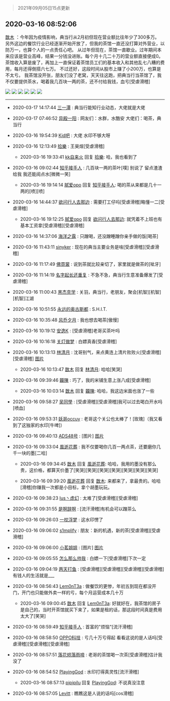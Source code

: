 > 2021年09月05日15点更新
<link rel="stylesheet" href="https://cdn.jsdelivr.net/gh/taotie6/sampleJSON@main/css/photo_show.css">


 ## 2020-03-16 08:52:06 

 [㪚木](https://www.coolapk.com/feed/17314560?shareKey=OTk3YzM1ZTlkNDI3NjEzMTc1MzA~) ：今年因为疫情影响，典当行从2月初但现在营业额比往年少了300多万。
另外这边的餐饮行业已经逐渐开始开放了，但我的茶馆一直还没打算对外营业，以防万一，也算个人的一点责任心吧。
从过年但现在，茶馆一直歇业。过年期间本来应该是营业高峰，结果一分钱没进账<!--break-->。每个月十几二十万的营业额直接便成0。茶馆收入算是废了，再加上一直保证着茶馆员工们的基本收入和其他乱七八糟的费用，每月还得倒搭六七万。
不过还好，这段时间从股市上赚了小200万，也算是不太亏。
我茶馆没开张，朋友们没了老窝，天天往这跑，把典当行当茶馆了，我不仅要提供茶水，喝着我几百块一两的茶，还不付给我钱，血亏[受虐滑稽] 

<div class="album">
<img class="img-item" src="http://image.coolapk.com/feed/2020/0316/08/1081091_6a4d42fc_9921_8954@1080x1431.jpeg" />
<img class="img-item" src="http://image.coolapk.com/feed/2020/0316/08/1081091_3b971eee_9921_8956@1438x1080.jpeg" />
<img class="img-item" src="http://image.coolapk.com/feed/2020/0316/08/1081091_1a196285_9921_8958@1080x801.jpeg" />
<img class="img-item" src="http://image.coolapk.com/feed/2020/0316/08/1081091_d1915878_9921_896@1429x1080.jpeg" />
<img class="img-item" src="http://image.coolapk.com/feed/2020/0316/08/1081091_04891081_9921_8962@1440x1080.jpeg" />
<img class="img-item" src="http://image.coolapk.com/feed/2020/0316/08/1081091_1954b6c2_9921_8963@1080x1430.jpeg" />
</div>

 ------- 

- 2020-03-17 14:17:44 [三一潭](uid=3327942) : 典当行能知行业动态，大佬就是大佬 

- 2020-03-17 07:46:52 [异殿一阳](uid=2299273) : 网友们：水群，水酷安
大佬们：喝茶，典当行 

- 2020-03-16 19:54:39 [Kid吧](uid=531105) : 大佬 水印不够大呀 

- 2020-03-16 12:13:49 [拾樂](uid=1089732) : 王昊煊[受虐滑稽] 

    - 2020-03-16 19:33:41 [kk自来火](uid=632451) 回复 [拾樂](uid=1089732): 哈，我也看到了 

- 2020-03-16 09:02:44 [知乎接手人](uid=1785267) : 几百块一两的茶叶[噗] 别说了 留点渣渣给我 我还能阅点水[微微一笑] 

    - 2020-03-16 19:14:14 [腻爱opo](uid=2148921) 回复 [知乎接手人](uid=1785267): 喝的茶从来都是几十一两的[喷][喷] 

- 2020-03-16 14:44:37 [欲问行人去那边](uid=826969) : 需要打工仔吗[受虐滑稽]略懂一二[受虐滑稽] 

    - 2020-03-16 19:12:25 [腻爱opo](uid=2148921) 回复 [欲问行人去那边](uid=826969): 就凭着不上班也有基本工资拿[受虐滑稽][受虐滑稽] 

- 2020-03-16 14:37:06 [海洋之露](uid=1111949) : 只蹭喝，还没蹭睡蹭你亲手做的饭[喝茶] 

- 2020-03-16 11:43:11 [sinyker](uid=684334) : 现在的典当主要业务是啥[受虐滑稽][受虐滑稽] 

- 2020-03-16 11:17:49 [佛霓裳](uid=754759) : 说到茶就比较亲切了，家里就是做茶的[呲牙] 

- 2020-03-16 11:14:19 [名字起长还重复](uid=485854) : 不急不急，典当行生意准备爆发了[受虐滑稽] 

- 2020-03-16 11:00:43 [黑杰克学](uid=2352656) : 关羽，典当行，老朋友，聚会[机智][机智][机智]江湖 

- 2020-03-16 10:51:55 [永远的奥古斯都](uid=1551630) : S.H.I.T. 

- 2020-03-16 10:35:48 [风乔夕月](uid=2725527) : 我也想去喝茶[傲慢] 

- 2020-03-16 10:19:12 [安逸K](uid=1179369) : [受虐滑稽]老哥买茶叶吗 

- 2020-03-16 10:16:18 [关灯做梦](uid=2195941) : 白嫖真香[受虐滑稽] 

- 2020-03-16 10:13:13 [林清月](uid=3083763) : 沈哥别气，来点黄连上清片败败火[受虐滑稽][受虐滑稽] [图片](http://image.coolapk.com/feed/2020/0316/10/3083763_162a5d75_4792_1176@2494x3325.jpeg)

    - 2020-03-16 10:13:47 [㪚木](uid=1081091) 回复 [林清月](uid=3083763): 哈哈[笑哭] 

- 2020-03-16 09:39:46 [龖陳](uid=2224186) : 巧了，我的米铺生意上涨八成[受虐滑稽] 

    - 2020-03-16 10:03:14 [㪚木](uid=1081091) 回复 [龖陳](uid=2224186): 哈哈，我这边米面也涨了一些 

- 2020-03-16 09:58:27 [吴同學](uid=1320218) : [受虐滑稽][受虐滑稽]我可以过去喝白开水吗[喷血] 

- 2020-03-16 09:53:31 [妖哥occuy](uid=1388591) : 老哥这个关公也太棒了！[玫瑰]（我又看到了这独家的水印[牛啤]） 

- 2020-03-16 09:40:13 [ADS48号](uid=1119512) : [图片] [图片](http://image.coolapk.com/feed/2019/0821/22/1099662_5e957293_6734_667@222x226.gif)

- 2020-03-16 09:33:04 [風逝花葬](uid=739984) : 我不仅要喝你几百一两点茶，还要磨你几千一块的墨[二哈] 

    - 2020-03-16 09:34:45 [㪚木](uid=1081091) 回复 [風逝花葬](uid=739984): 哈哈，我用的墨没有那么贵，这价格，都算天价墨了[笑哭][笑哭][笑哭][笑哭][笑哭][笑哭][笑哭] 

    - 2020-03-16 09:39:20 [風逝花葬](uid=739984) 回复 [㪚木](uid=1081091): 来都来了，拿最贵的。哈哈[滑稽]你赚我一次都是小目标，拿个胡墨玩玩。 

- 2020-03-16 09:38:23 [Ius丶虚幻](uid=1849202) : 太难了[受虐滑稽][受虐滑稽] 

- 2020-03-16 09:31:55 [是啊辞啊](uid=963639) : [流汗滑稽]有机会可以蹭茶么 

- 2020-03-16 09:26:03 [一枕浮梦](uid=1133446) : 这水印愣了 

- 2020-03-16 09:06:02 [s1mplify](uid=1732022) : 朋友：新的机遇，新的茶[受虐滑稽][受虐滑稽] 

- 2020-03-16 09:06:00 [小茗姐姐](uid=2225525) : [图片] [图片](http://image.coolapk.com/feed/2020/0316/09/2225525_4fdc9835_0754_5112@450x374.jpeg)

- 2020-03-16 09:05:55 [怎么那么帅我](uid=1421130) : 白嫖一下[受虐滑稽]下次一定 

- 2020-03-16 09:04:19 [两天打鱼](uid=2398564) : [受虐滑稽][受虐滑稽][受虐滑稽][受虐滑稽]有钱人的生活就是___ 

- 2020-03-16 08:56:43 [Lem0nT3a](uid=2080845) : 做餐饮的更惨，年初五到现在都没开门，开门也只能做外卖一样的亏，每个月运营成本几十万 

    - 2020-03-16 09:00:45 [㪚木](uid=1081091) 回复 [Lem0nT3a](uid=2080845): 好就好在，我茶馆的房子是自己的，当时开茶馆就买下来了，如果是租的话，那这段时间真是费用太大了[笑哭] 

- 2020-03-16 08:59:49 [知乎接手人](uid=1785267) : 首富的&quot;烦恼&quot;[流汗滑稽] 

- 2020-03-16 08:58:50 [OPPO科技](uid=2281316) : 亏几十万亏得起 看看这说的是人话吗[受虐滑稽][受虐滑稽][受虐滑稽] 

- 2020-03-16 08:57:51 [落花烬落雨啼](uid=1966083) : 老哥的茶馆喝一次茶[受虐滑稽]估计我没了 

- 2020-03-16 08:54:52 [PlayingGod](uid=1429451) : 水印打得真灵性[流汗滑稽] 

    - 2020-03-16 08:57:13 [pipipilu](uid=1479599) 回复 [PlayingGod](uid=1429451): 不说真没注意 

- 2020-03-16 08:57:05 [Levitt](uid=831557) : 瞧瞧这是人说的话吗[cos滑稽] 

